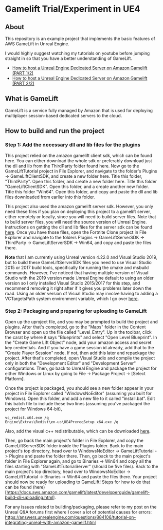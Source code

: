 # Gamelift Trial/Experiment in UE4

## About
This repository is an example project that implements the basic features of AWS GameLift in Unreal Engine.

I would highly suggest watching my tutorials on youtube before jumping straight in so that you have a better understanding of GameLift.

- [How to host a Unreal Engine Dedicated Server on Amazon Gamelift (PART 1/2)](https://youtu.be/Iq2LpwXogTw)
- [How to host a Unreal Engine Dedicated Server on Amazon Gamelift (PART 2/2)](https://youtu.be/2I8JDeMGkgc)

## What is GameLift

GameLift is a service fully managed by Amazon that is used for deploying multiplayer session-based dedicated servers to the cloud.

## How to build and run the project

### Step 1: Add the necessary dll and lib files for the plugins

This project relied on the amazon gamelift client sdk, which can be found here. You can either download the whole sdk or preferably download just the dll and lib from the ThirdParty folder found here. Now go to the GameLiftTutorial project in File Explorer, and navigate to the folder's Plugins -> GameLiftClientSDK, and create a new folder here. Title this folder, "ThirdParty". Open this folder, and create a new folder here. Title this folder "GameLiftClientSDK". Open this folder, and a create another new folder. Title this folder "Win64". Open this folder, and copy and paste the dll and lib files downloaded from earlier into this folder.

This project also used the amazon gamelift server sdk. However, you only need these files if you plan on deploying this project to a gamelift server, either remotely or locally, since you will need to build server files. Note that to build server files, you will need the source version of Unreal Engine. Instructions on getting the dll and lib files for the server sdk can be found [here](https://docs.aws.amazon.com/gamelift/latest/developerguide/integration-engines-setup-unreal.html). Once you have those files, open the Fortnite Clone project in File Explorer and navigate to the folders Plugins -> GameLiftServerSDK -> ThirdParty -> GameLiftServerSDK -> Win64, and copy and paste the files there.

**Note** that I am currently using Unreal version 4.22.0 and Visual Studio 2019, but to build these GameLiftServerSDK files you need to use Visual Studio 2015 or 2017 build tools, specifically for running the cmake and msbuild commands. However, I've noticed that having multiple version of Visual Studio with the 2019 version made Unreal Engine default to using an older version so I only installed Visual Studio 2015/2017 for this step, and recommend removing it right after if it gives you problems later down the road. Using an older version of Visual Studio may involve having to adding a VCTargetsPath system environment variable, which I go over [here](https://answers.unrealengine.com/questions/884106/tutorial-on-integrating-unreal-with-amazon-gamelif.html).

### Step 2: Packaging and preparing for uploading to GameLift

Open up the uproject file, and you may be prompted to build the project and plugins. After that's completed, go to the "Maps" folder in the Content Browser and open up the file called "Level_Entry". Up in the toolbar, click the carat by where it says "Blueprints" and select "Open Level Blueprint". In the "Create Game Lift Object" node, add your amazon access and secret key credentials. And if you have a game session id already, add that to the "Create Player Session" node. If not, then add this later and repackage the project. After that's completed, open Visual Studio and compile the project only in both the "Development Editor" and "Development Server" configurations. Then, go back to Unreal Engine and package the project for either Windows or Linux by going to File -> Package Project -> [Select Platform].

Once the project is packaged, you should see a new folder appear in your project in File Explorer called "WindowsNoEditor" (assuming you built for Windows). Open this folder, and add a new file to it called "install.bat". Edit this batch file to include these two lines (assuming you've packaged the project for Windows 64-bit),

```
vc_redist.x64.exe /q
Engine\Extras\Redist\en-us\UE4PrereqSetup_x64.exe /q
```
Also, add the visual c++ redistributable, which can be downloaded [here](https://support.microsoft.com/en-us/help/2977003/the-latest-supported-visual-c-downloads).

Then, go back the main project's folder in File Explorer, and copy the GameLiftServerSDK folder inside the Plugins folder. Back to the main project's top directory, head over to WindowsNoEditor -> GameLiftTutorial -> Plugins and paste the folder there. Then, go back to the main project's folder in File Explorer again, and go to Binaries -> Win64 and copy all the files starting with "GameLiftTutorialServer" (should be five files). Back to the main project's top directory, head over to WindowsNoEditor -> GameLiftTutorial -> Binaries -> Win64 and paste the files there. Your project should now be ready for uploading to GameLift! Steps for how to do that can be found (here)[https://docs.aws.amazon.com/gamelift/latest/developerguide/gamelift-build-cli-uploading.html].

For any issues related to building/packaging, please refer to my post on the Unreal Q&A forums first where I cover a lot of potential causes for errors: https://answers.unrealengine.com/questions/884106/tutorial-on-integrating-unreal-with-amazon-gamelif.html
